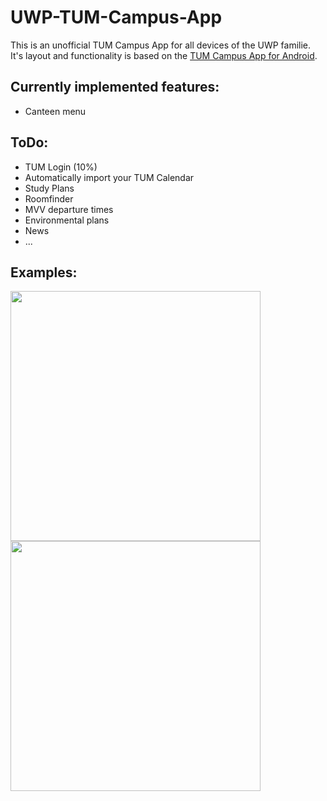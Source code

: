 # UWP-TUM-Campus-App

This is an unofficial TUM Campus App for all devices of the UWP familie.
It's layout and functionality is based on the [TUM Campus App for Android](https://github.com/TCA-Team/TumCampusApp).

## Currently implemented features:
* Canteen menu

## ToDo:
* TUM Login (10%)
* Automatically import your TUM Calendar
* Study Plans
* Roomfinder
* MVV departure times
* Environmental plans
* News
* ...


## Examples:
<img src="http://i.imgur.com/pfRKcT7.png" width="400"> <img src="http://i.imgur.com/Sqhd1ab.png" width="400">
